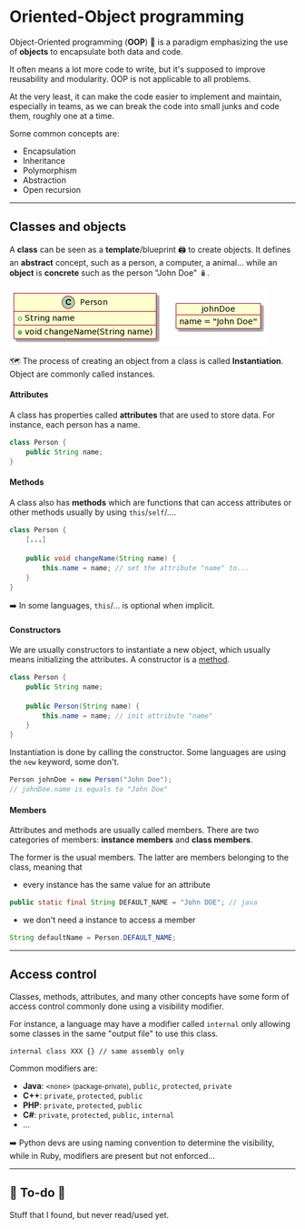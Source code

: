 # Oriented-Object programming

<div class="row row-cols-md-2"><div>

Object-Oriented programming (**OOP**) 🧸 is a paradigm emphasizing the use of **objects** to encapsulate both data and code.

It often means a lot more code to write, but it's supposed to improve reusability and modularity. OOP is not applicable to all problems. 

At the very least, it can make the code easier to implement and maintain, especially in teams, as we can break the code into small junks and code them, roughly one at a time.
</div><div>

Some common concepts are:

* Encapsulation
* Inheritance
* Polymorphism
* Abstraction
* Open recursion
</div></div>

<hr class="sep-both">

## Classes and objects

<div class="row row-cols-md-2"><div>

A **class** can be seen as a **template**/blueprint 🖨️ to create objects. It defines an **abstract** concept, such as a person, a computer, a animal... while an **object** is **concrete** such as the person "John Doe" 🪆.

![Class and object](_images/class_and_object.png)

🗺️ The process of creating an object from a class is called **Instantiation**. Object are commonly called instances.

#### Attributes

A class has properties called **attributes** that are used to store data. For instance, each person has a name.

```java
class Person {
    public String name;
}
```

#### Methods

A class also has **methods** which are functions that can access attributes or other methods usually by using `this`/`self`/....

```java
class Person {
    [...]
    
    public void changeName(String name) {
        this.name = name; // set the attribute "name" to...
    }
}
```

➡️ In some languages, `this`/... is optional when implicit.
</div><div>

#### Constructors

We are usually constructors to instantiate a new object, which usually means initializing the attributes. A constructor is a [method](#methods).

```java
class Person {
    public String name;
    
    public Person(String name) {
        this.name = name; // init attribute "name"
    }
}
```

Instantiation is done by calling the constructor. Some languages are using the `new` keyword, some don't.

```java
Person johnDoe = new Person("John Doe");
// johnDoe.name is equals to "John Doe"
```

#### Members

Attributes and methods are usually called members. There are two categories of members: **instance members** and **class members**.

The former is the usual members. The latter are members belonging to the class, meaning that 

* every instance has the same value for an attribute

```java
public static final String DEFAULT_NAME = "John DOE"; // java
```

* we don't need a instance to access a member

```java
String defaultName = Person.DEFAULT_NAME;
```
</div></div>

<hr class="sep-both">

## Access control

<div class="row row-cols-md-2"><div>

Classes, methods, attributes, and many other concepts have some form of access control commonly done using a visibility modifier.

For instance, a language may have a modifier called `internal` only allowing some classes in the same "output file" to use this class. 

```cs!
internal class XXX {} // same assembly only
```
</div><div>

Common modifiers are:

* **Java**: `<none>` <small>(package-private)</small>, `public`, `protected`, `private`
* **C++**: `private`, `protected`, `public`
* **PHP**: `private`, `protected`, `public`
* **C#**: `private`, `protected`, `public`, `internal`
* ...

➡️ Python devs are using naming convention to determine the visibility, while in Ruby, modifiers are present but not enforced...
</div></div>

<hr class="sep-both">

## 👻 To-do 👻

Stuff that I found, but never read/used yet.

<div class="row row-cols-md-2"><div>
</div><div>
</div></div>
